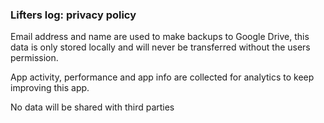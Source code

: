 ### Lifters log: privacy policy

Email address and name are used to make backups to Google Drive, this data is only stored locally and will never be transferred without the users permission.

App activity, performance and app info are collected for analytics to keep improving this app.

No data will be shared with third parties
